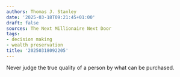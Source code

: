 ```yaml
---
authors: Thomas J. Stanley
date: '2025-03-18T09:21:45+01:00'
draft: false
sources: The Next Millionaire Next Door
tags:
- decision making
- wealth preservation
title: '20250318092205'
---
```


Never judge the true quality of a person by what can be purchased.